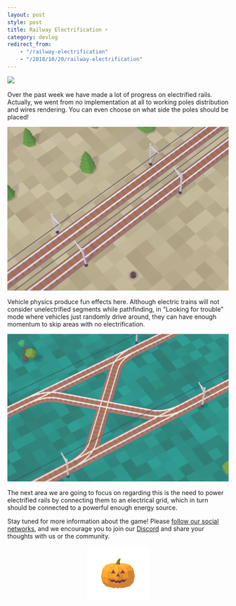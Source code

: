 ```yaml
---
layout: post
style: post
title: Railway Electrification ⚡
category: devlog
redirect_from:
    - "/railway-electrification"
    - "/2018/10/20/railway-electrification"
---
```


![](/assets/weekreport/25.gif)

Over the past week we have made a lot of progress on electrified rails. Actually, we went from no implementation at all to working poles distribution and wires rendering. You can even choose on what side the poles should be placed!

![](/assets/weekreport/20181020-131339.png)

Vehicle physics produce fun effects here. Although electric trains will not consider unelectrified segments while pathfinding, in "Looking for trouble" mode where vehicles just randomly drive around, they can have enough momentum to skip areas with no electrification.

![](/assets/weekreport/20.gif)

The next area we are going to focus on regarding this is the need to power electrified rails by connecting them to an electrical grid, which in turn should be connected to a powerful enough energy source.

Stay tuned for more information about the game! Please [follow our social networks](/contacts), and we encourage you to join our [Discord](http://discord.gg/64KPWd5) and share your thoughts with us or the community.

<p style="text-align: center">
    <img style="width: 140px;" src="/assets/pumpkin50.png"/>
</p>